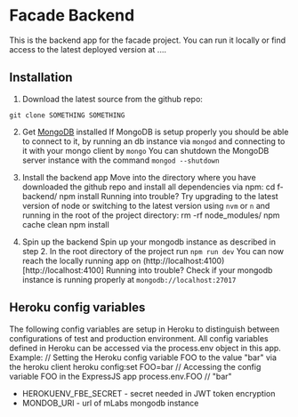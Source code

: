 # Facade Backend

This is the backend app for the facade project. You can run it locally or find access to the latest
deployed version at ....

## Installation

1. Download the latest source from the github repo:

``git clone SOMETHING SOMETHING``

2. Get [MongoDB](https://docs.mongodb.com/manual/installation/) installed
  If MongoDB is setup properly you should be able to connect to it, by running an db instance via
``mongod`` and connecting to it with your mongo client by ``mongo``
You can shutdown the MongoDB server instance with the command
``mongod --shutdown``

3. Install the backend app
Move into the directory where you have downloaded the github repo and install all dependencies via npm:
      cd f-backend/
      npm install
Running into trouble? Try upgrading to the latest version of node or switching to the latest version using
``nvm`` or ``n`` and running in the root of the project directory:
      rm -rf node_modules/
      npm cache clean
      npm install

4. Spin up the backend
  Spin up your mongodb instance as described in step 2.
  In the root directory of the project run
  ``npm run dev``
  You can now reach the locally running app on (http://localhost:4100)[http://localhost:4100]
Running into trouble? Check if your mongodb instance is running properly at ``mongodb://localhost:27017``

## Heroku config variables

The following config variables are setup in Heroku to distinguish between configurations of test and production environment. All config variables defined in Heroku can be accessed via the process.env object in this app. 
Example: 
      // Setting the Heroku config variable FOO to the value "bar" via the heroku client 
      heroku config:set FOO=bar 
      // Accessing the config variable FOO in the ExpressJS app
      process.env.FOO // "bar"

* HEROKUENV_FBE_SECRET - secret needed in JWT token encryption
* MONDOB_URI - url of mLabs mongodb instance





